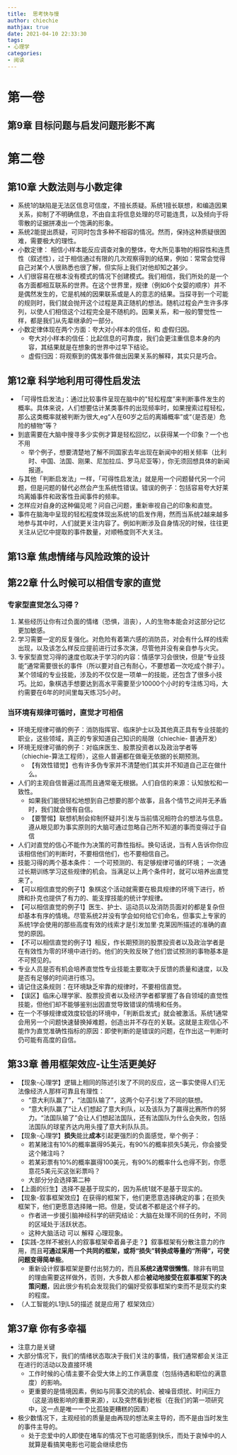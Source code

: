 ```yaml
---
title:  思考快与慢
author: chiechie
mathjax: true
date: 2021-04-10 22:33:30
tags:
- 心理学
categories:
- 阅读
---
```



# 第一卷

## 第9章 目标问题与启发问题形影不离

    
# 第二卷

## 第10章 大数法则与小数定律

- 系统1的缺陷是无法区信息可信度，不擅长质疑。系统1擅长联想，和编造因果关系，抑制了不明确信息，不由自主将信息处理的尽可能连贯，以及倾向于将零散的证据拼凑出一个饱满的形象。
- 系统2能提出质疑，可同时包含多种不相容的情况。然而，保持这种质疑很困难，需要极大的理性。
- 小数定律： 相信小样本能反应调查对象的整体，夸大所见事物的相容性和连贯性（叙述性），过于相信通过有限的几次观察得到的结果，例如：常常会觉得自己对某个人很熟悉也很了解，但实际上我们对他却知之甚少。
- 人们很容易在根本没有模式的情况下创建模式。我们相信，我们所处的是一个各方面都相互联系的世界。在这个世界里，规律（例如6个女婴的顺序）并不是偶然发生的，它是机械的因果联系或是人的意志的结果。当探寻到一个可能的规则时，我们就会抛开这个过程是真正随机的想法。随机过程会产生许多序列，以使人们相信这个过程完全是不随机的。因果关系，和一般的警觉性一样，都是我们从先辈继承的一部分。
- 小数定律体现在两个方面：夸大对小样本的信任，和 虚假归因。
    - 夸大对小样本的信任：比起信息的可靠度，我们会更注重信息本身的内容，其结果就是在想象的世界中过早下结论。
    - 虚假归因：将观察到的偶发事件做出因果关系的解释，其实只是巧合。
  
## 第12章 科学地利用可得性启发法

- 「可得性启发法」：通过比较事件呈现在脑中的"轻松程度”来判断事件发生的概率。具体来说，人们想要估计某类事件的出现频率时，如果搜索过程轻松，那么这类概率就被判断为很大,eg“人在60岁之后的离婚概率”或“（是否是）危险的植物”等？
- 到底需要在大脑中搜寻多少实例才算是轻松回忆，以获得某一个印象？一个也不用
    - 举个例子，想要清楚地了解不同国家去年出现在新闻中的相关频率（比利时、中国、法国、刚果、尼加拉瓜、罗马尼亚等），你无须回想具体的新闻报道。
- 与其他「判断启发法」一样，「可得性启发法」就是用一个问题替代另一个问题，但是问题的替代必然会产生系统性错误。错误的例子：包括容易夸大好莱坞离婚事件和政客性丑闻事件的频率。
- 怎样应对自身的这种偏见呢？问自己问题，重新审视自己的印象和直觉。
- 事件在脑海中呈现的轻松程度体现出系统1的启发作用，然而当系统2越来越多地参与其中时，人们就更关注内容了。例如判断涉及自身情况的时候，往往更关注从记忆中提取的事件数量，对顺畅度则不大关注。

## 第13章 焦虑情绪与风险政策的设计

## 第22章 什么时候可以相信专家的直觉

### 专家型直觉怎么习得？

1. 某些经历让你有过负面的情绪（恐惧，沮丧），人的生物本能会对这部分记忆更加敏感。
2. 学习需要一定的反复强化。对危险有着第六感的消防员，对会有什么样的线索出现，以及该怎么样反应提前进行过多次演，尽管他并没有亲自参与火灾。
3. 专家型直觉习得的速度也取决于学习的内容：情感学习会很快，但是“专业技能”通常需要很长的事件（所以要对自己有耐心，不要想着一次吃成个胖子）。某个领域的专业技能，涉及的不仅仅是一项单一的技能，还包含了很多小技巧。比如，象棋选手想要达到高水平需要至少10000个小时的专注练习吗，大约需要在6年的时间里每天练习5小时。

### 当环境有规律可循时，直觉才可相信

- 环境无规律可循的例子：消防指挥官、临床护士以及其他真正具有专业技能的职业，这些领域，真正的专家知道自己知识的局限（chiechie- 普通开发）
- 环境无规律可循的例子：对临床医生、股票投资者以及政治学者等（chiechie-算法工程师），这些人普遍都在做毫无依据的长期预测。
    - 【有效性错觉】也有许多伪专家并不清楚他们其实并不知道自己正在做什么。
- 人们的主观自信普遍过高而且通常毫无根据。人们自信的来源：认知放松和一致性。
    - 如果我们能很轻松地想到自己想要的那个故事，且各个情节之间并无矛盾时，我们就会很有自信。
    - 【要警惕】联想机制会抑制怀疑并引发与当前情况相符合的想法与信息。遵从眼见即为事实原则的大脑可通过忽略自己所不知道的事而变得过于自信
- 人们对直觉的信心不能作为决策的可靠性指标。换句话说，当有人告诉你你应该相信他们的判断时，不要相信他们，也不要相信自己。
-  技能习得的两个基本条件： 一个可预测的、有足够规律可循的环境； 一次通过长期训练学习这些规律的机会。当满足以上两个条件时，就可以培养出直觉来了。
- 【可以相信直觉的例子1】象棋这个活动就需要在极具规律的环境下进行，桥牌和扑克也提供了有力的、能支撑技能的统计学规律。
- 【可以相信直觉的例子1】医生、护士、运动员以及消防员面对的都是复杂但却基本有序的情境。尽管系统2并没有学会如何给它们命名，但事实上专家的系统1学会使用的那些高度有效的线索才是引发加里·克莱因所描述的准确的直觉的原因。
- 【不可以相信直觉的例子1】相反，作长期预测的股票投资者以及政治学者是在有效性为零的环境中进行的。他们的失败反映了他们尝试预测的事物基本是不可预见的。
- 专业人员是否有机会培养直觉性专业技能主要取决于反馈的质量和速度，以及是否有足够的时间进行练习。
- 请记住这条规则：在环境缺乏牢靠的规律时，不要相信直觉。
- 【误区】临床心理学家、股票投资者以及经济学者都掌握了各自领域的直觉性技能，但他们却不能够鉴别出因直觉导致错误的情境和任务。
- 在一个不够规律或效度较低的环境中，「判断启发式」就会被激活。系统1通常会用另一个问题快速替换掉难题，创造出并不存在的关联。这就是主观信心不能作为直觉准确性指标的原因：即使判断的是错误的问题，在作出这一判断时仍可能有高度的自信。



## 第33章 善用框架效应-让生活更美好

- 【现象-心理学】逻辑上相同的陈述引发了不同的反应，这一事实使得人们无法像经济人那样可靠且有理性：
    - “意大利队赢了”，“法国队输了”，这两个句子引发了不同的联想。
    - “意大利队赢了”让人们想起了意大利队，以及该队为了赢得比赛所作的努力。“法国队输了”会让人们想起法国队，还有法国队为什么会失败，包括法国队的球星齐达内用头撞了意大利队队员。
- 【现象-心理学】**损失**能比**成本**引起更强烈的负面感觉，举个例子：
    - 若某赌注有10%的概率赢得95美元，有90%的概率损失5美元，你会接受这个赌注吗？
    - 若某彩票有10%的概率赢得100美元，有90%的概率什么也得不到，你愿意花5美元买这张彩票吗？
    - 大部分分会选择第二种
- 【上面的衍生】选择不是基于现实的，因为系统1就不是基于现实的。
- 【现象-叙事框架效应】在获得的框架下，他们更愿意选择确定的事；在损失框架下，他们更愿意选择赌一把。但是，受试者不都是这个样子的。
    - 作者进一步援引脑神经科学的研究结论：大脑在处理不同的任务时，不同的区域处于活跃状态。
    - 这种大脑活动 可以 解释 心理现象。
- 【实践-怎样不被别人的叙事框架牵着鼻子走？】叙事框架有分散注意力的作用，而且**可通过采用一个共同的框架，或将“损失”转换成等量的“所得”，可使问题变得简单些**。
    - 重新设计叙事框架是要付出努力的，而且**系统2通常很懒惰**。除非有明显的理由需要这样做外，否则，大多数人都会**被动地接受在叙事框架下的决策问题**，因此很少有机会发现我们的偏好受叙事框架约束而不是现实约束的程度。
- （人工智能的L1到L5的描述 就是应用了 框架效应）


## 第37章 你有多幸福
- 注意力是关键
- 大部分情况下，我们的情绪状态取决于我们关注的事情，我们通常都会关注正在进行的活动以及直接环境
    - 工作时候的心情主要不会受大体上的工作满意度（包括待遇和职位的满意度）的影响。
    - 更重要的是情境因素，例如与同事交流的机会、被噪音烦扰、时间压力（这是消极影响的重要来源），以及突然看到老板（在我们的第一项研究中，这一点是唯一一个比孤独更糟糕的因素）
- 极少数情况下，主观经验的质量是由再现的想法来主导的，而不是由当时发生的事件主导的。
    - 处于恋爱中的人即使在堵车的情况下也可能感到快乐，而处于哀悼中的人就算是看搞笑电影也可能会继续悲伤
